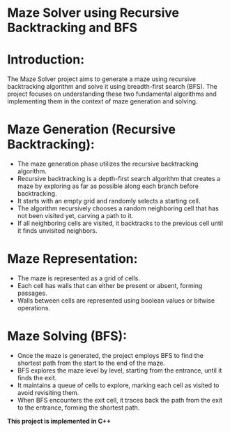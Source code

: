 # **Maze Solver using Recursive Backtracking and BFS**

# **Introduction:**
   The Maze Solver project aims to generate a maze using recursive backtracking algorithm and solve it using breadth-first search (BFS). The project focuses on understanding these two fundamental algorithms and implementing them in the context of maze generation and solving.

# **Maze Generation (Recursive Backtracking):**
   - The maze generation phase utilizes the recursive backtracking algorithm.
   - Recursive backtracking is a depth-first search algorithm that creates a maze by exploring as far as possible along each branch before backtracking.
   - It starts with an empty grid and randomly selects a starting cell.
   - The algorithm recursively chooses a random neighboring cell that has not been visited yet, carving a path to it.
   - If all neighboring cells are visited, it backtracks to the previous cell until it finds unvisited neighbors.

# **Maze Representation:**
   - The maze is represented as a grid of cells.
   - Each cell has walls that can either be present or absent, forming passages.
   - Walls between cells are represented using boolean values or bitwise operations.

# **Maze Solving (BFS):**
   - Once the maze is generated, the project employs BFS to find the shortest path from the start to the end of the maze.
   - BFS explores the maze level by level, starting from the entrance, until it finds the exit.
   - It maintains a queue of cells to explore, marking each cell as visited to avoid revisiting them.
   - When BFS encounters the exit cell, it traces back the path from the exit to the entrance, forming the shortest path.

**This project is implemented in C++**
